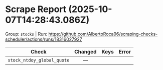 # Scrape Report (2025-10-07T14:28:43.086Z)

Group: `stocks`  |  Run: https://github.com/AlbertoRoca96/scraping-checks-scheduler/actions/runs/18316027927

| Check | Changed | Keys | Error |
|---|:---:|:--|:--|
| `stock_ntdoy_global_quote` | — |  |  |
